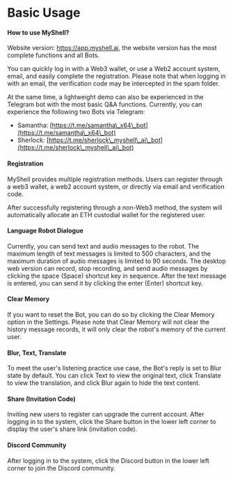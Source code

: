 # Basic Usage

#### How to use MyShell?

Website version: https://app.myshell.ai, the website version has the most complete functions and all Bots.

You can quickly log in with a Web3 wallet, or use a Web2 account system, email, and easily complete the registration. Please note that when logging in with an email, the verification code may be intercepted in the spam folder.

At the same time, a lightweight demo can also be experienced in the Telegram bot with the most basic Q&A functions. Currently, you can experience the following two Bots via Telegram:

* Samantha: [https://t.me/samantha\_x64\_bot](https://t.me/samantha\_x64\_bot)
* Sherlock: [https://t.me/sherlock\_myshell\_ai\_bot](https://t.me/sherlock\_myshell\_ai\_bot)

#### Registration

MyShell provides multiple registration methods. Users can register through a web3 wallet, a web2 account system, or directly via email and verification code.

After successfully registering through a non-Web3 method, the system will automatically allocate an ETH custodial wallet for the registered user.

#### Language Robot Dialogue

Currently, you can send text and audio messages to the robot. The maximum length of text messages is limited to 500 characters, and the maximum duration of audio messages is limited to 90 seconds. The desktop web version can record, stop recording, and send audio messages by clicking the space (Space) shortcut key in sequence. After the text message is entered, you can send it by clicking the enter (Enter) shortcut key.

#### Clear Memory

If you want to reset the Bot, you can do so by clicking the Clear Memory option in the Settings. Please note that Clear Memory will not clear the history message records, it will only clear the robot's memory of the current user.

#### Blur, Text, Translate

To meet the user's listening practice use case, the Bot's reply is set to Blur state by default. You can click Text to view the original text, click Translate to view the translation, and click Blur again to hide the text content.

#### Share (Invitation Code)

Inviting new users to register can upgrade the current account. After logging in to the system, click the Share button in the lower left corner to display the user's share link (invitation code).

#### Discord Community

After logging in to the system, click the Discord button in the lower left corner to join the Discord community.